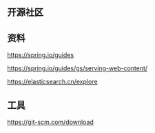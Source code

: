 ## 开源社区

## 资料
https://spring.io/guides

https://spring.io/guides/gs/serving-web-content/

https://elasticsearch.cn/explore

## 工具
https://git-scm.com/download